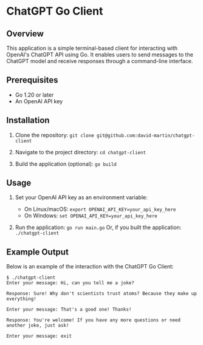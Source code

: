 # ChatGPT Go Client

## Overview
This application is a simple terminal-based client for interacting with OpenAI's ChatGPT API using Go. It enables users to send messages to the ChatGPT model and receive responses through a command-line interface.

## Prerequisites
- Go 1.20 or later
- An OpenAI API key

## Installation
1. Clone the repository:
   `git clone git@github.com:david-martin/chatgpt-client`

2. Navigate to the project directory:
   `cd chatgpt-client`

3. Build the application (optional):
   `go build`

## Usage
1. Set your OpenAI API key as an environment variable:
   - On Linux/macOS: `export OPENAI_API_KEY=your_api_key_here`
   - On Windows: `set OPENAI_API_KEY=your_api_key_here`

2. Run the application:
   `go run main.go`
   Or, if you built the application:
   `./chatgpt-client`

## Example Output

Below is an example of the interaction with the ChatGPT Go Client:

```text
$ ./chatgpt-client
Enter your message: Hi, can you tell me a joke?

Response: Sure! Why don't scientists trust atoms? Because they make up everything!

Enter your message: That's a good one! Thanks!

Response: You're welcome! If you have any more questions or need another joke, just ask!

Enter your message: exit
```